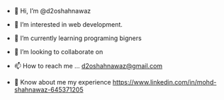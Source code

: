 - 👋 Hi, I’m @d2oshahnawaz
- 👀 I’m interested in web development.
- 🌱 I’m currently learning programing bigners
- 💞️ I’m looking to collaborate on 
- 📫 How to reach me ...
d2oshahnawaz@gmail.com

- 💫 Know about me my experience
https://www.linkedin.com/in/mohd-shahnawaz-645371205

<!---
d2oshahnawaz/d2oshahnawaz is a ✨ special ✨ repository because its `README.md` (this file) appears on your GitHub profile.
You can click the Preview link to take a look at your changes.
--->



